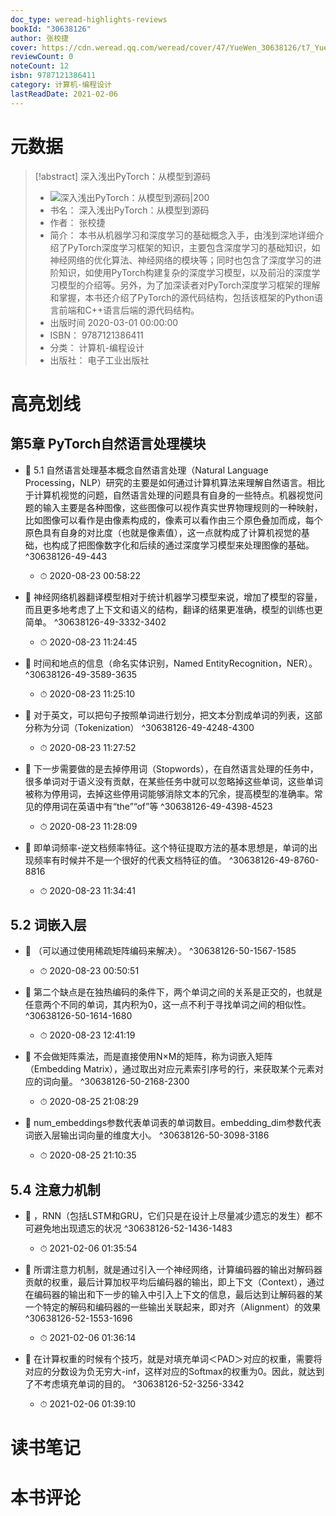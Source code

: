 ```yaml
---
doc_type: weread-highlights-reviews
bookId: "30638126"
author: 张校捷
cover: https://cdn.weread.qq.com/weread/cover/47/YueWen_30638126/t7_YueWen_30638126.jpg
reviewCount: 0
noteCount: 12
isbn: 9787121386411
category: 计算机-编程设计
lastReadDate: 2021-02-06
---
```

# 元数据
> [!abstract] 深入浅出PyTorch：从模型到源码
> - ![ 深入浅出PyTorch：从模型到源码|200](https://cdn.weread.qq.com/weread/cover/47/YueWen_30638126/t7_YueWen_30638126.jpg)
> - 书名： 深入浅出PyTorch：从模型到源码
> - 作者： 张校捷
> - 简介： 本书从机器学习和深度学习的基础概念入手，由浅到深地详细介绍了PyTorch深度学习框架的知识，主要包含深度学习的基础知识，如神经网络的优化算法、神经网络的模块等；同时也包含了深度学习的进阶知识，如使用PyTorch构建复杂的深度学习模型，以及前沿的深度学习模型的介绍等。另外，为了加深读者对PyTorch深度学习框架的理解和掌握，本书还介绍了PyTorch的源代码结构，包括该框架的Python语言前端和C++语言后端的源代码结构。
> - 出版时间 2020-03-01 00:00:00
> - ISBN： 9787121386411
> - 分类： 计算机-编程设计
> - 出版社： 电子工业出版社

# 高亮划线

## 第5章 PyTorch自然语言处理模块


- 📌 5.1 自然语言处理基本概念自然语言处理（Natural Language Processing，NLP）研究的主要是如何通过计算机算法来理解自然语言。相比于计算机视觉的问题，自然语言处理的问题具有自身的一些特点。机器视觉问题的输入主要是各种图像，这些图像可以视作真实世界物理规则的一种映射，比如图像可以看作是由像素构成的，像素可以看作由三个原色叠加而成，每个原色具有自身的对比度（也就是像素值），这一点就构成了计算机视觉的基础，也构成了把图像数字化和后续的通过深度学习模型来处理图像的基础。 ^30638126-49-443
    - ⏱ 2020-08-23 00:58:22 

- 📌 神经网络机器翻译模型相对于统计机器学习模型来说，增加了模型的容量，而且更多地考虑了上下文和语义的结构，翻译的结果更准确，模型的训练也更简单。 ^30638126-49-3332-3402
    - ⏱ 2020-08-23 11:24:45 

- 📌 时间和地点的信息（命名实体识别，Named EntityRecognition，NER）。 ^30638126-49-3589-3635
    - ⏱ 2020-08-23 11:25:10 

- 📌 对于英文，可以把句子按照单词进行划分，把文本分割成单词的列表，这部分称为分词（Tokenization） ^30638126-49-4248-4300
    - ⏱ 2020-08-23 11:27:52 

- 📌 下一步需要做的是去掉停用词（Stopwords），在自然语言处理的任务中，很多单词对于语义没有贡献，在某些任务中就可以忽略掉这些单词，这些单词被称为停用词，去掉这些停用词能够消除文本的冗余，提高模型的准确率。常见的停用词在英语中有“the”“of”等 ^30638126-49-4398-4523
    - ⏱ 2020-08-23 11:28:09 

- 📌 即单词频率-逆文档频率特征。这个特征提取方法的基本思想是，单词的出现频率有时候并不是一个很好的代表文档特征的值。 ^30638126-49-8760-8816
    - ⏱ 2020-08-23 11:34:41 
## 5.2 词嵌入层


- 📌 （可以通过使用稀疏矩阵编码来解决）。 ^30638126-50-1567-1585
    - ⏱ 2020-08-23 00:50:51 

- 📌 第二个缺点是在独热编码的条件下，两个单词之间的关系是正交的，也就是任意两个不同的单词，其内积为0，这一点不利于寻找单词之间的相似性。 ^30638126-50-1614-1680
    - ⏱ 2020-08-23 12:41:19 

- 📌 不会做矩阵乘法，而是直接使用N×M的矩阵，称为词嵌入矩阵（Embedding Matrix），通过取出对应元素索引序号的行，来获取某个元素对应的词向量。 ^30638126-50-2168-2300
    - ⏱ 2020-08-25 21:08:29 

- 📌 num_embeddings参数代表单词表的单词数目。embedding_dim参数代表词嵌入层输出词向量的维度大小。 ^30638126-50-3098-3186
    - ⏱ 2020-08-25 21:10:35 
## 5.4 注意力机制


- 📌 ，RNN（包括LSTM和GRU，它们只是在设计上尽量减少遗忘的发生）都不可避免地出现遗忘的状况 ^30638126-52-1436-1483
    - ⏱ 2021-02-06 01:35:54 

- 📌 所谓注意力机制，就是通过引入一个神经网络，计算编码器的输出对解码器贡献的权重，最后计算加权平均后编码器的输出，即上下文（Context），通过在编码器的输出和下一步的输入中引入上下文的信息，最后达到让解码器的某一个特定的解码和编码器的一些输出关联起来，即对齐（Alignment）的效果 ^30638126-52-1553-1696
    - ⏱ 2021-02-06 01:36:14 

- 📌 在计算权重的时候有个技巧，就是对填充单词＜PAD＞对应的权重，需要将对应的分数设为负无穷大-inf，这样对应的Softmax的权重为0。因此，就达到了不考虑填充单词的目的。 ^30638126-52-3256-3342
    - ⏱ 2021-02-06 01:39:10 
# 读书笔记

# 本书评论
